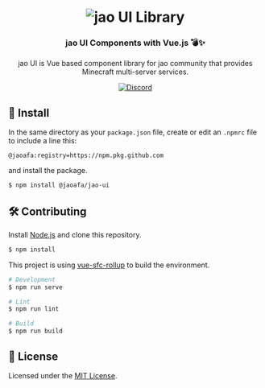 <h1 align="center">
  <img src="https://user-images.githubusercontent.com/23224932/114276380-51370e80-9a61-11eb-9c72-615340a4d4b8.png" alt="jao UI Library">
</h1>
<h3 align="center">jao UI Components with Vue.js 💣✨</h3>
<p align="center">
jao UI is Vue based component library for jao community that provides Minecraft multi-server services.
</p>

<p align="center">
  <a href="https://discord.com/invite/YjwYEBk">
    <img src="https://discord.com/api/guilds/597378876556967936/widget.png" alt="Discord">
  </a>
</p>

## 🚀 Install

In the same directory as your `package.json` file, create or edit an `.npmrc` file to include a line this:

```
@jaoafa:registry=https://npm.pkg.github.com
```

and install the package.

```bash
$ npm install @jaoafa/jao-ui
```

## 🛠 Contributing

Install [Node.js](https://nodejs.org/) and clone this repository.

```bash
$ npm install
```

This project is using [vue-sfc-rollup](https://github.com/team-innovation/vue-sfc-rollup) to build the environment.

```bash
# Development
$ npm run serve

# Lint
$ npm run lint

# Build
$ npm run build
```

## 📑 License

Licensed under the [MIT License](https://opensource.org/licenses/MIT).
